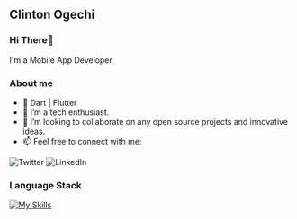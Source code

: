## Clinton Ogechi

### Hi There👋      

I'm a Mobile App Developer   

### About me    

- 🔭 Dart | Flutter
- 🌱 I’m a tech enthusiast.
- 👯 I’m looking to collaborate on any open source projects and innovative ideas.
- 📫 Feel free to connect with me:


![Twitter](https://img.shields.io/badge/Twitter-%231DA1F2.svg?style=for-the-badge&logo=Twitter&logoColor=white) ![LinkedIn](https://img.shields.io/badge/linkedin-%230077B5.svg?style=for-the-badge&logo=linkedin&logoColor=white)

### Language Stack

[![My Skills](https://skillicons.dev/icons?i=dart,flutter,firebase,git,github,linux,bash,html,css,bootstrap,aws)](https://skillicons.dev)


